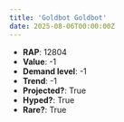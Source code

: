 ```yaml
---
title: 'Goldbot Goldbot'
date: 2025-08-06T00:00:00Z
---
```

- **RAP**: 12804
- **Value**: -1
- **Demand level**: -1
- **Trend**: -1
- **Projected?**: True
- **Hyped?**: True
- **Rare?**: True
